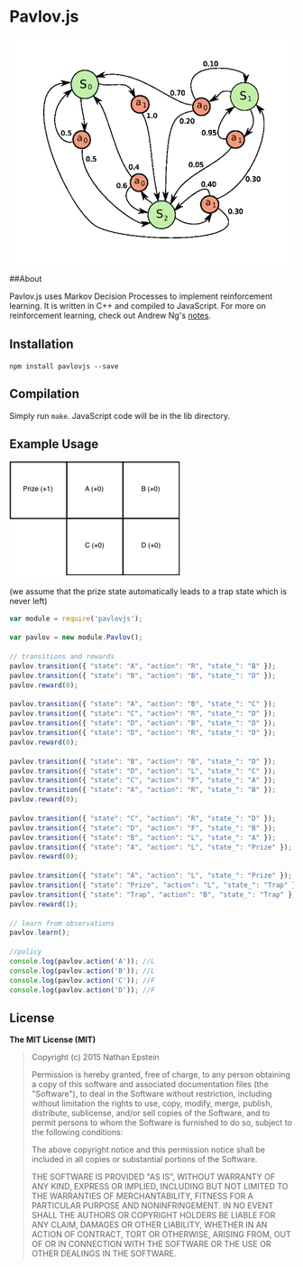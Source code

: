 # Pavlov.js

<img src="./img/MDP.png">

##About

Pavlov.js uses Markov Decision Processes to implement reinforcement learning. It is written in C++ and compiled to JavaScript. For more on reinforcement learning, check out Andrew Ng's <a href="http://cs229.stanford.edu/notes/cs229-notes12.pdf">notes</a>.

## Installation

`npm install pavlovjs --save`

## Compilation

Simply run `make`. JavaScript code will be in the lib directory.

## Example Usage

<img src="./img/example.png">

(we assume that the prize state automatically leads to a trap state which is never left)

```javascript
var module = require('pavlovjs');

var pavlov = new module.Pavlov();

// transitions and rewards
pavlov.transition({ "state": "A", "action": "R", "state_": "B" });
pavlov.transition({ "state": "B", "action": "B", "state_": "D" });
pavlov.reward(0);

pavlov.transition({ "state": "A", "action": "B", "state_": "C" });
pavlov.transition({ "state": "C", "action": "R", "state_": "D" });
pavlov.transition({ "state": "D", "action": "B", "state_": "D" });
pavlov.transition({ "state": "D", "action": "R", "state_": "D" });
pavlov.reward(0);

pavlov.transition({ "state": "B", "action": "B", "state_": "D" });
pavlov.transition({ "state": "D", "action": "L", "state_": "C" });
pavlov.transition({ "state": "C", "action": "F", "state_": "A" });
pavlov.transition({ "state": "A", "action": "R", "state_": "B" });
pavlov.reward(0);

pavlov.transition({ "state": "C", "action": "R", "state_": "D" });
pavlov.transition({ "state": "D", "action": "F", "state_": "B" });
pavlov.transition({ "state": "B", "action": "L", "state_": "A" });
pavlov.transition({ "state": "A", "action": "L", "state_": "Prize" });
pavlov.reward(0);

pavlov.transition({ "state": "A", "action": "L", "state_": "Prize" });
pavlov.transition({ "state": "Prize", "action": "L", "state_": "Trap" });
pavlov.transition({ "state": "Trap", "action": "B", "state_": "Trap" });
pavlov.reward(1);

// learn from observations
pavlov.learn();

//policy
console.log(pavlov.action('A')); //L
console.log(pavlov.action('B')); //L
console.log(pavlov.action('C')); //F
console.log(pavlov.action('D')); //F

```

## License

**The MIT License (MIT)**

> Copyright (c) 2015 Nathan Epstein
>
> Permission is hereby granted, free of charge, to any person obtaining a copy
> of this software and associated documentation files (the "Software"), to deal
> in the Software without restriction, including without limitation the rights
> to use, copy, modify, merge, publish, distribute, sublicense, and/or sell
> copies of the Software, and to permit persons to whom the Software is
> furnished to do so, subject to the following conditions:
>
> The above copyright notice and this permission notice shall be included in
> all copies or substantial portions of the Software.
>
> THE SOFTWARE IS PROVIDED "AS IS", WITHOUT WARRANTY OF ANY KIND, EXPRESS OR
> IMPLIED, INCLUDING BUT NOT LIMITED TO THE WARRANTIES OF MERCHANTABILITY,
> FITNESS FOR A PARTICULAR PURPOSE AND NONINFRINGEMENT. IN NO EVENT SHALL THE
> AUTHORS OR COPYRIGHT HOLDERS BE LIABLE FOR ANY CLAIM, DAMAGES OR OTHER
> LIABILITY, WHETHER IN AN ACTION OF CONTRACT, TORT OR OTHERWISE, ARISING FROM,
> OUT OF OR IN CONNECTION WITH THE SOFTWARE OR THE USE OR OTHER DEALINGS IN
> THE SOFTWARE.
